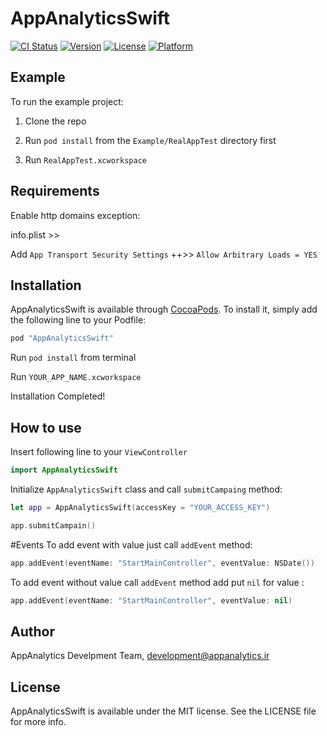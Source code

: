 # AppAnalyticsSwift

[![CI Status](http://img.shields.io/travis/appanalytic/lib-swift.svg?style=flat)](https://travis-ci.org/appanalytic/lib-swift)
[![Version](https://img.shields.io/cocoapods/v/AppAnalyticsSwift.svg?style=flat)](http://cocoapods.org/pods/AppAnalyticsSwift)
[![License](https://img.shields.io/cocoapods/l/AppAnalyticsSwift.svg?style=flat)](http://cocoapods.org/pods/AppAnalyticsSwift)
[![Platform](https://img.shields.io/cocoapods/p/AppAnalyticsSwift.svg?style=flat)](http://cocoapods.org/pods/AppAnalyticsSwift)

## Example
To run the example project:

1. Clone the repo

2. Run `pod install` from the `Example/RealAppTest` directory first

3. Run `RealAppTest.xcworkspace`

## Requirements
Enable http domains exception:

info.plist >> 

Add `App Transport Security Settings` ++>> `Allow Arbitrary Loads = YES` 

## Installation

AppAnalyticsSwift is available through [CocoaPods](http://cocoapods.org). To install
it, simply add the following line to your Podfile:

```ruby
pod "AppAnalyticsSwift"
```
Run `pod install` from terminal

Run `YOUR_APP_NAME.xcworkspace`

Installation Completed!

## How to use
Insert following line to your `ViewController`
```swift
import AppAnalyticsSwift
```
Initialize `AppAnalyticsSwift` class and call `submitCampaing` method:
```swift
let app = AppAnalyticsSwift(accessKey = "YOUR_ACCESS_KEY")

app.submitCampain()
```

#Events
To add event with value just call `addEvent` method:
```swift
app.addEvent(eventName: "StartMainController", eventValue: NSDate())
```
To add event without value call `addEvent` method add put `nil` for value : 
```swift
app.addEvent(eventName: "StartMainController", eventValue: nil)
```
## Author

AppAnalytics Develpment Team, development@appanalytics.ir

## License

AppAnalyticsSwift is available under the MIT license. See the LICENSE file for more info.
